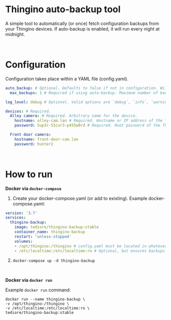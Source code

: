 # Thingino auto-backup tool

A simple tool to automatically (or once) fetch configuration backups from your Thingino devices. If auto-backup is enabled, it will run every night at midnight.

<br>

# Configuration
Configuration takes place within a YAML file (config.yaml).
```yaml
auto_backup: # Optional. Defaults to false if not in configuration. Will run once and stop if set to false.
  max_backups: 1 # Required if using auto-backup. Maximum number of backups to keep.

log_level: debug # Optional. Valid options are `debug`, `info`, `warning`, and `error`. Defaults to `info`.

devices: # Required.
  Alley camera: # Required. Arbitrary name for the device.
    hostname: alley-cam.lan # Required. Hostname or IP address of the Thingino device.
    password: 5up3r-53cur3-p455w0rd # Required. Root password of the Thingino device.

  Front door camera:
    hostname: front-door-cam.lan
    password: hunter2
```

<br>

# How to run

**Docker via `docker-compose`**

1. Create your docker-compose.yaml (or add to existing). Example docker-compose.yaml:
```yaml
version: '3.7'
services:
  thingino-backup:
    image: tediore/thingino-backup:stable
    container_name: thingino-backup
    restart: 'unless-stopped'
    volumes:
    - /opt/thingino:/thingino # config.yaml must be located in whatever directory you map to /thingino (in this example, /opt/thingino/config.yaml)
    - /etc/localtime:/etc/localtime:ro # Optional, but ensures backups occur at local time
```
2. `docker-compose up -d thingino-backup`

<br>

**Docker via `docker run`**

Example `docker run` command:
```
docker run --name thingino-backup \
-v /opt/thingino:/thingino \
-v /etc/localtime:/etc/localtime:ro \
tediore/thingino-backup:stable
```